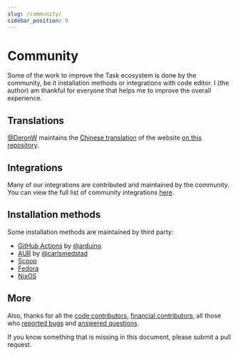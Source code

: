 ```yaml
---
slug: /community/
sidebar_position: 9
---
```


# Community

Some of the work to improve the Task ecosystem is done by the community, be it
installation methods or integrations with code editor. I (the author) am
thankful for everyone that helps me to improve the overall experience.

## Translations

[@DeronW](https://github.com/DeronW) maintains the
[Chinese translation](https://task-zh.readthedocs.io/zh_CN/latest/) of the
website [on this repository](https://github.com/DeronW/task).

## Integrations

Many of our integrations are contributed and maintained by the community. You
can view the full list of community integrations
[here](./integrations#community-integrations).

## Installation methods

Some installation methods are maintained by third party:

- [GitHub Actions](https://github.com/arduino/setup-task) by
  [@arduino](https://github.com/arduino)
- [AUR](https://aur.archlinux.org/packages/go-task-bin) by
  [@carlsmedstad](https://github.com/carlsmedstad)
- [Scoop](https://github.com/ScoopInstaller/Main/blob/master/bucket/task.json)
- [Fedora](https://packages.fedoraproject.org/pkgs/golang-github-task/go-task/)
- [NixOS](https://github.com/NixOS/nixpkgs/blob/master/pkgs/development/tools/go-task/default.nix)

## More

Also, thanks for all the
[code contributors](https://github.com/go-task/task/graphs/contributors),
[financial contributors](https://opencollective.com/task), all those who
[reported bugs](https://github.com/go-task/task/issues?q=is%3Aissue) and
[answered questions](https://github.com/go-task/task/discussions).

If you know something that is missing in this document, please submit a pull
request.
